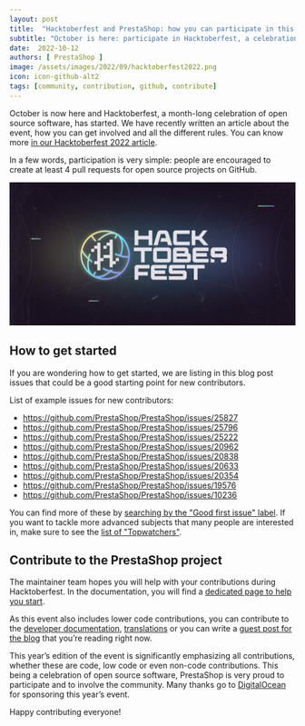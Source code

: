 ```yaml
---
layout: post
title:  "Hacktoberfest and PrestaShop: how you can participate in this 2022 edition"
subtitle: "October is here: participate in Hacktoberfest, a celebration of open source software!"
date:  2022-10-12
authors: [ PrestaShop ]
image: /assets/images/2022/09/hacktoberfest2022.png
icon: icon-github-alt2
tags: [community, contribution, github, contribute]
---
```


October is now here and Hacktoberfest, a month-long celebration of open source software, has started. We have recently written an article about the event, how you can get involved and all the different rules. You can know more [in our Hacktoberfest 2022 article](/news/hacktoberfest-2022/).

In a few words, participation is very simple: people are encouraged to create at least 4 pull requests for open source projects on GitHub.

![Hacktoberfest 2022](/assets/images/2022/09/hacktoberfest2022.png)
## How to get started

If you are wondering how to get started, we are listing in this blog post issues that could be a good starting point for new contributors.

List of example issues for new contributors:


- https://github.com/PrestaShop/PrestaShop/issues/25827
- https://github.com/PrestaShop/PrestaShop/issues/25796
- https://github.com/PrestaShop/PrestaShop/issues/25222
- https://github.com/PrestaShop/PrestaShop/issues/20962
- https://github.com/PrestaShop/PrestaShop/issues/20838
- https://github.com/PrestaShop/PrestaShop/issues/20633
- https://github.com/PrestaShop/PrestaShop/issues/20354
- https://github.com/PrestaShop/PrestaShop/issues/19576
- https://github.com/PrestaShop/PrestaShop/issues/10236

You can find more of these by [searching by the "Good first issue" label](https://github.com/PrestaShop/PrestaShop/issues?q=is%3Aissue+is%3Aopen+-label%3A%22PR+Available%22+label%3AReady+label%3A%22Good+first+issue%22). If you want to tackle more advanced subjects that many people are interested in, make sure to see the [list of "Topwatchers"](https://github.com/PrestaShop/PrestaShop/issues?q=is%3Aissue+is%3Aopen+-label%3A%22PR+Available%22+label%3AReady+label%3ATopwatchers).

## Contribute to the PrestaShop project

The maintainer team hopes you will help with your contributions during Hacktoberfest. In the documentation, you will find a [dedicated page to help you start](https://devdocs.prestashop-project.org/8/contribute/).

As this event also includes lower code contributions, you can contribute to the [developer documentation](https://devdocs.prestashop-project.org/8/), [translations](https://crowdin.com/project/prestashop-official) or you can write a [guest post for the blog](https://build.prestashop-project.org/howtos/misc/how-to-write-on-this-blog/) that you’re reading right now.

This year’s edition of the event is significantly emphasizing all contributions, whether these are code, low code or even non-code contributions. This being a celebration of open source software, PrestaShop is very proud to participate and to involve the community. Many thanks go to [DigitalOcean](https://www.digitalocean.com) for sponsoring this year’s event.

Happy contributing everyone!
